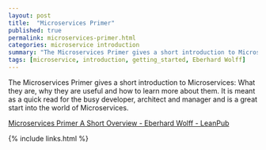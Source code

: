 ```yaml
---
layout: post
title:  "Microservices Primer"
published: true
permalink: microservices-primer.html
categories: microservice introduction
summary: "The Microservices Primer gives a short introduction to Microservices."
tags: [microservice, introduction, getting_started, Eberhard Wolff]
---
```


The Microservices Primer gives a short introduction to Microservices: What they are, why they are useful and how to learn more about them. It is meant as a quick read for the busy developer, architect and manager and is a great start into the world of Microservices.

[Microservices Primer A Short Overview - Eberhard Wolff - LeanPub](https://leanpub.com/microservices-primer/read)

{% include links.html %}

